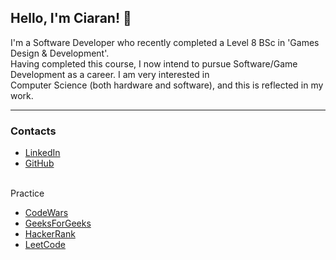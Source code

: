 ## Hello, I'm Ciaran! 👋  

I'm a Software Developer who recently completed a Level 8 BSc in 'Games Design & Development'.  
Having completed this course, I now intend to pursue Software/Game Development as a career.  I am very interested in  
Computer Science (both hardware and software), and this is reflected in my work.

---

### Contacts


- [LinkedIn](https://www.linkedin.com/in/ciaran-bent/)
- [GitHub](https://github.com/Renegade-Master)

&nbsp;  
Practice  
- [CodeWars](https://www.codewars.com/users/RenegadeMMXV)
- [GeeksForGeeks](https://auth.geeksforgeeks.org/user/ciaranbent)
- [HackerRank](https://www.hackerrank.com/ciaran_bent)
- [LeetCode](https://leetcode.com/renegademmxv/)
